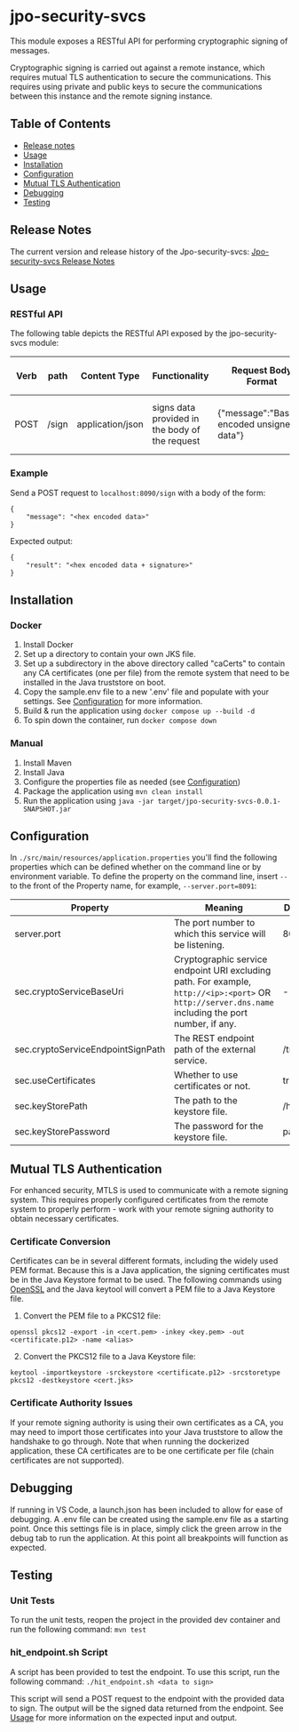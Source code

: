 
# jpo-security-svcs
This module exposes a RESTful API for performing cryptographic signing of messages.

Cryptographic signing is carried out against a remote instance, which requires mutual TLS authentication to secure the 
communications. This requires using private and public keys to secure the communications between this instance and the remote signing instance.

## Table of Contents
- [Release notes](#release-notes)
- [Usage](#usage)
- [Installation](#installation)
- [Configuration](#configuration)
- [Mutual TLS Authentication](#mutual-tls-authentication)
- [Debugging](#debugging)
- [Testing](#testing)

## Release Notes
The current version and release history of the Jpo-security-svcs: [Jpo-security-svcs Release Notes](<docs/Release_notes.md>)

## Usage
### RESTful API
The following table depicts the RESTful API exposed by the jpo-security-svcs module:

| Verb | path  | Content Type     | Functionality                                  | Request Body Format                        | Response Body Format                     |
|------|-------|------------------|------------------------------------------------|--------------------------------------------|------------------------------------------|
| POST | /sign | application/json | signs data provided in the body of the request | {"message":"Base64 encoded unsigned data"} | {"result": "Base64 Encoded Signed Data"} |

### Example
Send a POST request to `localhost:8090/sign` with a body of the form:

```
{
	"message": "<hex encoded data>"
}
```

Expected output:

```
{
	"result": "<hex encoded data + signature>"
}
```

## Installation
### Docker
1. Install Docker
2. Set up a directory to contain your own JKS file.
3. Set up a subdirectory in the above directory called "caCerts" to contain any CA certificates (one per file) from the 
   remote system that need to be installed in the Java truststore on boot.
4. Copy the sample.env file to a new '.env' file and populate with your settings. See [Configuration](#configuration) for more information.
5. Build & run the application using `docker compose up --build -d`
6. To spin down the container, run `docker compose down`

### Manual
1. Install Maven
2. Install Java
3. Configure the properties file as needed (see [Configuration](#configuration))
4. Package the application using `mvn clean install`
5. Run the application using `java -jar target/jpo-security-svcs-0.0.1-SNAPSHOT.jar`

## Configuration
In `./src/main/resources/application.properties` you'll find the following properties which can be defined whether on 
the command line or by environment variable. To define the property on the command line, insert `--` to the front of the Property name, 
for example, `--server.port=8091`:

| Property                          | Meaning                                                                                                                                             | Default Value  | Environment Variable Substitute       |
|-----------------------------------|-----------------------------------------------------------------------------------------------------------------------------------------------------|----------------|---------------------------------------|
| server.port                       | The port number to which this service will be listening.                                                                                            | 8090           | SERVER_PORT                           |
| sec.cryptoServiceBaseUri          | Cryptographic service endpoint URI excluding path. For example, `http://<ip>:<port>` OR `http://server.dns.name` including the port number, if any. | -              | SEC_CRYPTO_SERVICE_BASE_URI           |
| sec.cryptoServiceEndpointSignPath | The REST endpoint path of the external service.                                                                                                     | /tmc/signtim   | SEC_CRYPTO_SERVICE_ENDPOINT_SIGN_PATH |
| sec.useCertificates               | Whether to use certificates or not.                                                                                                                 | true           | SEC_USE_CERTIFICATES                  |
| sec.keyStorePath                  | The path to the keystore file.                                                                                                                      | /home/cert.jks | SEC_KEY_STORE_PATH                    |
| sec.keyStorePassword              | The password for the keystore file.                                                                                                                 | password       | SEC_KEY_STORE_PASSWORD                |

## Mutual TLS Authentication
For enhanced security, MTLS is used to communicate with a remote signing system. This requires properly configured 
certificates from the remote system to properly perform - work with your remote signing authority to obtain necessary certificates. 

### Certificate Conversion
Certificates can be in several different formats, including the widely used PEM format. 
Because this is a Java application, the signing certificates must be in the Java Keystore format to be used. 
The following commands using [OpenSSL](https://www.openssl.org/) and the Java keytool will convert a PEM file to a Java Keystore file.

1. Convert the PEM file to a PKCS12 file:
```
openssl pkcs12 -export -in <cert.pem> -inkey <key.pem> -out <certificate.p12> -name <alias>
```
2. Convert the PKCS12 file to a Java Keystore file:
```
keytool -importkeystore -srckeystore <certificate.p12> -srcstoretype pkcs12 -destkeystore <cert.jks>
```

### Certificate Authority Issues
If your remote signing authority is using their own certificates as a CA, you may need to import those certificates 
into your Java truststore to allow the handshake to go through. Note that when running the dockerized application, 
these CA certificates are to be one certificate per file (chain certificates are not supported).

## Debugging
If running in VS Code, a launch.json has been included to allow for ease of debugging. A .env file can be created 
using the sample.env file as a starting point. Once this settings file is in place, simply click the green arrow 
in the debug tab to run the application. At this point all breakpoints will function as expected.

## Testing
### Unit Tests
To run the unit tests, reopen the project in the provided dev container and run the following command:
`mvn test`

### hit_endpoint.sh Script
A script has been provided to test the endpoint. To use this script, run the following command:
`./hit_endpoint.sh <data to sign>`

This script will send a POST request to the endpoint with the provided data to sign. The output will be the 
signed data returned from the endpoint. See [Usage](#usage) for more information on the expected input and output.